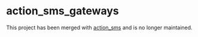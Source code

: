# action_sms_gateways

This project has been merged with [action_sms](http://github.com/dwilkie/action_sms) and is no longer maintained.

